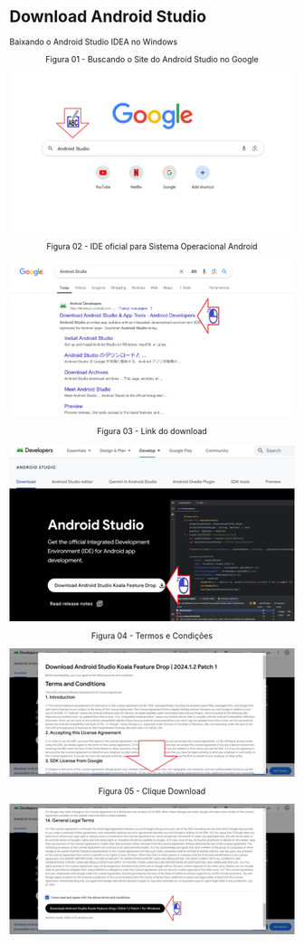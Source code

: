 # Download Android Studio

Baixando o Android Studio IDEA no Windows

<div align="center">
Figura 01 - Buscando o Site do Android Studio no Google
</div>

![](Imagens/IDE-Android-Studio-Download-Img01.png)

<div align="center">
Figura 02 - IDE oficial para Sistema Operacional Android
</div>

![](Imagens/IDE-Android-Studio-Download-Img02.png)

<div align="center">
Figura 03 - Link do download
</div>

![](Imagens/IDE-Android-Studio-Download-Img03.png)

<div align="center">
Figura 04 - Termos e Condições
</div>

![](Imagens/IDE-Android-Studio-Download-Img04.png)

<div align="center">
Figura 05 - Clique Download
</div>

![](Imagens/IDE-Android-Studio-Download-Img05.png)


